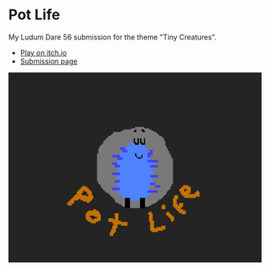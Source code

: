 # Pot Life

My Ludum Dare 56 submission for the theme "Tiny Creatures".

- [Play on itch.io](https://martindzejky.itch.io/pot-life)
- [Submission page](https://ldjam.com/events/ludum-dare/56/pot-life)

![splash image](./sprites/splash-filled.png)

